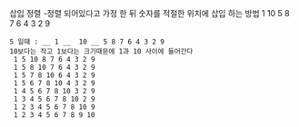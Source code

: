 삽입 정렬
-정렬 되어있다고 가정 한 뒤 숫자를 적절한 위치에 삽입 하는 방법
 1 10 5 8 7 6 4 3 2 9
 ~~~(1, 10 진행) ~~~~
 5 일때 : __ 1 __  10 __ 5 8 7 6 4 3 2 9
 10보다는 작고 1보다는 크기때문에 1과 10 사이에 들어간다
  1 5 10 8 7 6 4 3 2 9
  1 5 8 10 7 6 4 3 2 9
  1 5 7 8 10 6 4 3 2 9
  1 5 6 7 8 10 4 3 2 9
  1 4 5 6 7 8 10 3 2 9
  1 3 4 5 6 7 8 10 2 9
  1 2 3 4 5 6 7 8 10 9
  1 2 3 4 5 6 7 8 9 10
